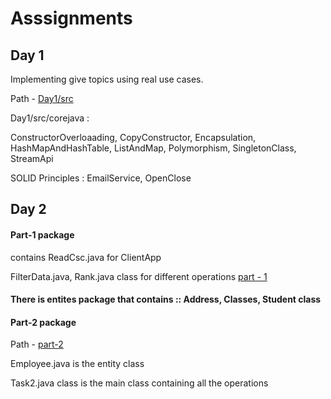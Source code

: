 # Asssignments


## Day 1

Implementing give topics using real use cases.
 
Path - 
[Day1/src](https://github.com/Tushar-innogent/Assignments/tree/master/Day1/src) 


Day1/src/corejava :


ConstructorOverloaading, CopyConstructor, Encapsulation, HashMapAndHashTable, ListAndMap, Polymorphism, SingletonClass, StreamApi 

SOLID Principles :
EmailService, OpenClose


## Day 2

#### Part-1 package 

contains ReadCsc.java for ClientApp

FilterData.java, Rank.java class for different operations
[part - 1](https://github.com/Tushar-innogent/Assignments/tree/master/Day2/src/part1)

#### There is entites package that contains :: Address, Classes, Student class

#### Part-2 package

Path - [part-2](https://github.com/Tushar-innogent/Assignments/tree/master/Day2/src/part2) 

Employee.java is the entity class


Task2.java class is the main class containing all the operations

